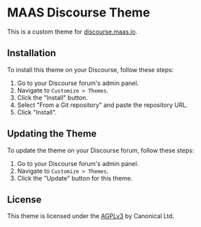 # MAAS Discourse Theme

This is a custom theme for [discourse.maas.io](https://discourse.maas.io/).

## Installation

To install this theme on your Discourse, follow these steps:

1. Go to your Discourse forum's admin panel.
2. Navigate to `Customize > Themes`.
3. Click the "Install" button.
4. Select "From a Git repository" and paste the repository URL.
5. Click "Install".

## Updating the Theme

To update the theme on your Discourse forum, follow these steps:

1. Go to your Discourse forum's admin panel.
2. Navigate to `Customize > Themes`.
3. Click the "Update" button for this theme.

## License

This theme is licensed under the [AGPLv3](LICENSE) by Canonical Ltd.
